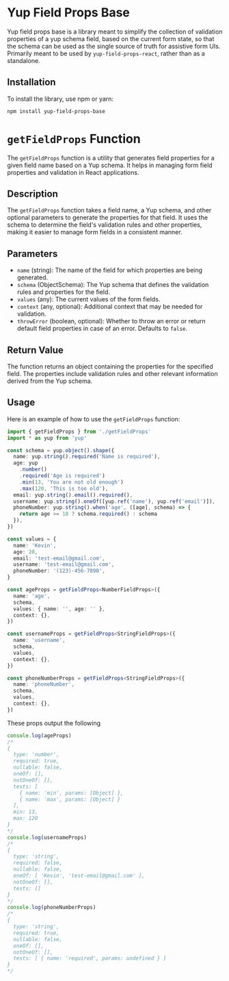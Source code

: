 # Yup Field Props Base

Yup field props base is a library meant to simplify the collection of validation properties of a yup schema field, based on the current form state, so that the schema can be used as the single source of truth for assistive form UIs. Primarily meant to be used by `yup-field-props-react`, rather than as a standalone.

## Installation

To install the library, use npm or yarn:

```bash
npm install yup-field-props-base
```

# `getFieldProps` Function

The `getFieldProps` function is a utility that generates field properties for a given field name based on a Yup schema. It helps in managing form field properties and validation in React applications.

## Description

The `getFieldProps` function takes a field name, a Yup schema, and other optional parameters to generate the properties for that field. It uses the schema to determine the field's validation rules and other properties, making it easier to manage form fields in a consistent manner.

## Parameters

- `name` (string): The name of the field for which properties are being generated.
- `schema` (ObjectSchema): The Yup schema that defines the validation rules and properties for the field.
- `values` (any): The current values of the form fields.
- `context` (any, optional): Additional context that may be needed for validation.
- `throwError` (boolean, optional): Whether to throw an error or return default field properties in case of an error. Defaults to `false`.

## Return Value

The function returns an object containing the properties for the specified field. The properties include validation rules and other relevant information derived from the Yup schema.

## Usage

Here is an example of how to use the `getFieldProps` function:

```typescript
import { getFieldProps } from './getFieldProps'
import * as yup from 'yup'

const schema = yup.object().shape({
  name: yup.string().required('Name is required'),
  age: yup
    .number()
    .required('Age is required')
    .min(13, 'You are not old enough')
    .max(120, 'This is too old'),
  email: yup.string().email().required(),
  username: yup.string().oneOf([yup.ref('name'), yup.ref('email')]),
  phoneNumber: yup.string().when('age', ([age], schema) => {
    return age >= 18 ? schema.required() : schema
  }),
})

const values = {
  name: 'Kevin',
  age: 20,
  email: 'test-email@gmail.com',
  username: 'test-email@gmail.com',
  phoneNumber: '(123)-456-7890',
}

const ageProps = getFieldProps<NumberFieldProps>({
  name: 'age',
  schema,
  values: { name: '', age: '' },
  context: {},
})

const usernameProps = getFieldProps<StringFieldProps>({
  name: 'username',
  schema,
  values,
  context: {},
})

const phoneNumberProps = getFieldProps<StringFieldProps>({
  name: 'phoneNumber',
  schema,
  values,
  context: {},
})
```

These props output the following

```typescript
console.log(ageProps)
/*
{
  type: 'number',
  required: true,
  nullable: false,
  oneOf: [],
  notOneOf: [],
  tests: [
    { name: 'min', params: [Object] },
    { name: 'max', params: [Object] }
  ],
  min: 13,
  max: 120
}
*/
console.log(usernameProps)
/*
{
  type: 'string',
  required: false,
  nullable: false,
  oneOf: [ 'Kevin', 'test-email@gmail.com' ],
  notOneOf: [],
  tests: []
}
*/
console.log(phoneNumberProps)
/*
{
  type: 'string',
  required: true,
  nullable: false,
  oneOf: [],
  notOneOf: [],
  tests: [ { name: 'required', params: undefined } ]
}
*/
```
